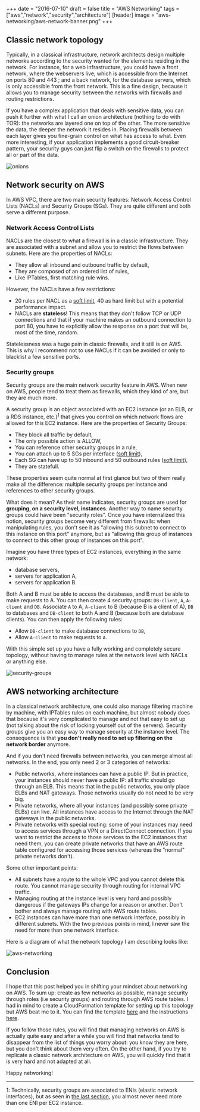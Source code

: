 +++
date = "2016-07-10"
draft = false
title = "AWS Networking"
tags = ["aws","network","security","architecture"]
[header]
image = "aws-networking/aws-network-banner.png"
+++

## Classic network topology

Typically, in a classical infrastructure, network architects design multiple networks according to the security wanted for the elements residing in the network. For instance, for a web infrastructure, you could have a front network, where the webservers live, which is accessible from the Internet on ports 80 and 443 ; and a back network, for the database servers, which is only accessible from the front network. This is a fine design, because it allows you to manage security between the networks with firewalls and routing restrictions.

If you have a complex application that deals with sensitive data, you can push it further with what I call an onion architecture (nothing to do with TOR): the networks are layered one on top of the other. The more sensitive the data, the deeper the network it resides in. Placing firewalls between each layer gives you fine-grain control on what has access to what. Even more interesting, if your application implements a good circuit-breaker pattern, your security guys can just flip a switch on the firewalls to protect all or part of the data.

![onions](/img/aws-networking/onions.jpg)

## Network security on AWS

In AWS VPC, there are two main security features: Network Access Control Lists (NACLs) and Security Groups (SGs). They are quite different and both serve a different purpose.

### Network Access Control Lists

NACLs are the closest to what a firewall is in a classic infrastructure. They are associated with a subnet and allow you to restrict the flows between subnets. Here are the properties of NACLs:

* They allow all inbound and outbound traffic by default,
* They are composed of an ordered list of rules,
* Like IPTables, first matching rule wins.

However, the NACLs have a few restrictions:

* 20 rules per NACL as a [soft limit](http://docs.aws.amazon.com/AmazonVPC/latest/UserGuide/VPC_Appendix_Limits.html#vpc-limits-nacls), 40 as hard limit but with a potential performance impact.
* NACLs are **stateless**! This means that they don't follow TCP or UDP connections and that if your machine makes an outbound connection to port 80, you have to explicitly allow the response on a port that will be, most of the time, random.

Statelessness was a huge pain in classic firewalls, and it still is on AWS. This is why I recommend not to use NACLs if it can be avoided or only to blacklist a few sensitive ports.

### Security groups

Security groups are the main network security feature in AWS. When new on AWS, people tend to treat them as firewalls, which they kind of are, but they are much more.

A security group is an object associated with an EC2 instance (or an ELB, or a RDS instance, etc.)<sup>[1](#myfootnote1)</sup> that gives you control on which network flows are allowed for this EC2 instance. Here are the properties of Security Groups:

* They block all traffic by default,
* The only possible action is ALLOW,
* You can reference other security groups in a rule,
* You can attach up to 5 SGs per interface ([soft limit](http://docs.aws.amazon.com/AmazonVPC/latest/UserGuide/VPC_Appendix_Limits.html#vpc-limits-security-groups)),
* Each SG can have up to 50 inbound and 50 outbound rules ([soft limit](http://docs.aws.amazon.com/AmazonVPC/latest/UserGuide/VPC_Appendix_Limits.html#vpc-limits-security-groups)),
* They are statefull.

These properties seem quite normal at first glance but two of them really make all the difference: multiple security groups per instance and references to other security groups.

What does it mean? As their name indicates, security groups are used for **grouping, on a security level, instances**. Another way to name security groups could have been "security roles". Once you have internalized this notion, security groups become very different from firewalls: when manipulating rules, you don't see it as "allowing this subnet to connect to this instance on this port" anymore, but as "allowing this group of instances to connect to this other group of instances on this port".

Imagine you have three types of EC2 instances, everything in the same network:

* database servers,
* servers for application A,
* servers for application B.

Both A and B must be able to access the databases, and B must be able to make requests to A. You can then create 4 security groups: ``DB-client``, ``A``, ``A-client`` and ``DB``. Associate ``A`` to A, ``A-client`` to B (because B is a client of A), ``DB`` to databases and ``DB-client`` to both A and B (because both are database clients). You can then apply the following rules:

* Allow ``DB-client`` to make database connections to ``DB``,
* Allow ``A-client`` to make requests to ``A``.

With this simple set up you have a fully working and completely secure topology, without having to manage rules at the network level with NACLs or anything else.

![security-groups](/img/aws-networking/security-groups.png)


## <a name="section3"></a>AWS networking architecture

In a classical network architecture, one could also manage filtering machine by machine, with IPTables rules on each machine, but almost nobody does that because it's very complicated to manage and not that easy to set up (not talking about the risk of locking yourself out of the servers). Security groups give you an easy way to manage security at the instance level. The consequence is that **you don't really need to set up filtering on the network border** anymore.

And if you don't need firewalls between networks, you can merge almost all networks. In the end, you only need 2 or 3 categories of networks:

* Public networks, where instances can have a public IP. But in practice, your instances should never have a public IP: all traffic should go through an ELB. This means that in the public networks, you only place ELBs and NAT gateways. Those networks usually do not need to be very big.
* Private networks, where all your instances (and possibly some private ELBs) can live. All instances have access to the Internet through the NAT gateways in the public networks.
* Private networks with special routing: some of your instances may need to access services through a VPN or a DirectConnect connection. If you want to restrict the access to those services to the EC2 instances that need them, you can create private networks that have an AWS route table configured for accessing those services (whereas the "normal" private networks don't).

Some other important points:

* All subnets have a route to the whole VPC and you cannot delete this route. You cannot manage security through routing for internal VPC traffic.
* Managing routing at the instance level is very hard and possibly dangerous if the gateways IPs change for a reason or another. Don't bother and always manage routing with AWS route tables.
* EC2 instances can have more than one network interface, possibly in different subnets. With the two previous points in mind, I never saw the need for more than one network interface.

Here is a diagram of what the network topology I am describing looks like:

![aws-networking](/img/aws-networking/aws-networking2.png)

## Conclusion

I hope that this post helped you in shifting your mindset about networking on AWS. To sum up: create as few networks as possible, manage security through roles (i.e security groups) and routing through AWS route tables. I had in mind to create a CloudFormation template for setting up this topology but AWS beat me to it. You can find the template [here](/downloads/aws-networking/aws-vpc.template) and the instructions [here](https://s3.amazonaws.com/quickstart-reference/aws/vpc/latest/doc/modular-scalable-virtual-network-architecture-with-amazon-vpc.pdf).

If you follow those rules, you will find that managing networks on AWS is actually quite easy and after a while you will find that networks tend to disappear from the list of things you worry about: you know they are here, but you don't think about them very often. On the other hand, if you try to replicate a classic network architecture on AWS, you will quickly find that it is very hard and not adapted at all.

Happy networking!

---

<a name="myfootnote1">1</a>: Technically, security groups are associated to ENIs (elastic network interfaces), but as seen in [the last section](#section3), you almost never need more than one ENI per EC2 instance.
